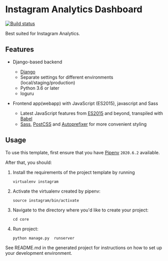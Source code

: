 # Instagram Analytics Dashboard

[![Build status](https://gitlab.com/thorgate-public/django-project-template/badges/master/pipeline.svg)](https://gitlab.com/thorgate-public/django-project-template/commits/master)

Best suited for Instagram Analytics.



## Features

- Django-based backend

    - [Django](https://www.djangoproject.com/)
    - Separate settings for different environments (local/staging/production)
    - Python 3.6 or later
    - loguru

- Frontend app(webapp) with JavaScript (ES2015), javascript and Sass

    - Latest JavaScript features from [ES2015](https://babeljs.io/docs/learn-es2015/) and beyond, transpiled with
      [Babel](https://babeljs.io/)
    - [Sass](http://sass-lang.com/), [PostCSS](http://postcss.org/) and
      [Autoprefixer](https://github.com/postcss/autoprefixer) for more convenient styling


## Usage

To use this template, first ensure that you have
[Pipenv](https://pipenv.readthedocs.io/en/latest/) `2020.6.2` available.

After that, you should:

1. Install the requirements of the project template by running
    ```
    virtualenv instagram
    ```
2. Activate the virtualenv created by pipenv:
    ```
    source instagram/bin/activate
    ```
3. Navigate to the directory where you'd like to create your project:
    ```
    cd core
    ```

4. Run project:
    ```
    python manage.py  runserver
    ```


See README.md in the generated project for instructions on how to set up your development environment.

